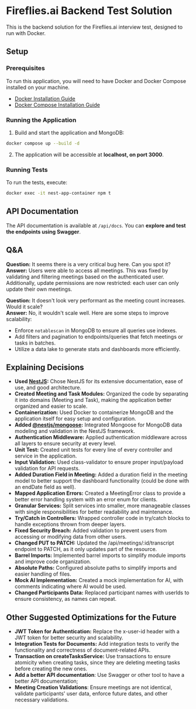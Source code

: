 
# Fireflies.ai Backend Test Solution

This is the backend solution for the Fireflies.ai interview test, designed to run with Docker.

## Setup

### Prerequisites

To run this application, you will need to have Docker and Docker Compose installed on your machine.

- [Docker Installation Guide](https://docs.docker.com/get-docker/)
- [Docker Compose Installation Guide](https://docs.docker.com/compose/install/)

### Running the Application

1. Build and start the application and MongoDB:

```bash
docker compose up --build -d
```

2. The application will be accessible at **localhost, on port 3000**.

### Running Tests

To run the tests, execute:

```bash
docker exec -it nest-app-container npm t
```

## API Documentation

The API documentation is available at `/api/docs`. You can **explore and test the endpoints using Swagger**.

## Q&A

**Question:** It seems there is a very critical bug here. Can you spot it?  
**Answer:** Users were able to access all meetings. This was fixed by validating and filtering meetings based on the authenticated user. Additionally, update permissions are now restricted: each user can only update their own meetings.

**Question:** It doesn't look very performant as the meeting count increases. Would it scale?  
**Answer:** No, it wouldn't scale well. Here are some steps to improve scalability:  
- Enforce `notablescan` in MongoDB to ensure all queries use indexes.  
- Add filters and pagination to endpoints/queries that fetch meetings or tasks in batches.  
- Utilize a data lake to generate stats and dashboards more efficiently.  

## Explaining Decisions

- **Used [NestJS](https://nestjs.com/):** Chose NestJS for its extensive documentation, ease of use, and good architecture.
- **Created Meeting and Task Modules:** Organized the code by separating it into domains (Meeting and Task), making the application better organized and easier to scale.
- **Containerization:** Used Docker to containerize MongoDB and the application itself for easy setup and configuration.
- **Added [@nestjs/mongoose](https://www.npmjs.com/package/@nestjs/mongoose):** Integrated Mongoose for MongoDB data modeling and validation in the NestJS framework.
- **Authentication Middleware:** Applied authentication middleware across all layers to ensure security at every level.
- **Unit Test:** Created unit tests for every line of every controller and service in the application.
- **Input Validation:** Used class-validator to ensure proper input/payload validation for API requests.
- **Added Duration Field in Meeting:** Added a duration field in the meeting model to better support the dashboard functionality (could be done with an endDate field as well).
- **Mapped Application Errors:** Created a MeetingError class to provide a better error handling system with an error enum for clients.
- **Granular Services:** Split services into smaller, more manageable classes with single responsibilities for better readability and maintenance.
- **Try/Catch in Controllers:** Wrapped controller code in try/catch blocks to handle exceptions thrown from deeper layers.
- **Fixed Security Breach:** Added validation to prevent users from accessing or modifying data from other users.
- **Changed PUT to PATCH:** Updated the /api/meetings/:id/transcript endpoint to PATCH, as it only updates part of the resource.
- **Barrel Imports:** Implemented barrel imports to simplify module imports and improve code organization.
- **Absolute Paths:** Configured absolute paths to simplify imports and easier handling of files.
- **Mock AI Implementation:** Created a mock implementation for AI, with comments indicating where AI would be used.
- **Changed Participants Data:** Replaced participant names with userIds to ensure consistency, as names can repeat.

## Other Suggested Optimizations for the Future

- **JWT Token for Authentication:** Replace the x-user-id header with a JWT token for better security and scalability.
- **Integration Tests for Documents:** Add integration tests to verify the functionality and correctness of document-related APIs.
- **Transaction on createTasksService:** Use transactions to ensure atomicity when creating tasks, since they are deleting meeting tasks before creating the new ones.
- **Add a better API documentation**: Use Swagger or other tool to have a better API documentation;
- **Meeting Creation Validations**: Ensure meetings are not identical, validate participants' user data, enforce future dates, and other necessary validations.
